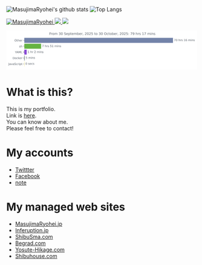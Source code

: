![MasujimaRyohei's github stats](https://github-readme-stats.vercel.app/api?username=MasujimaRyohei&count_private=true&show_icons=true&theme=radical)
![Top Langs](https://github-readme-stats.vercel.app/api/top-langs/?username=MasujimaRyohei&theme=radical)

<p align="left"> 
  <a href="https://github.com/MasujimaRyohei/MasujimaRyohei/">
    <img src="https://komarev.com/ghpvc/?username=MasujimaRyohei" alt="MasujimaRyohei" />
  </a>
  <a href="http://twitter.com/MasujimaRyohei">
    <img height="20" src="https://img.shields.io/twitter/follow/MasujimaRyohei?label=Twitter&logo=twitter&style=flat" />
  </a>
  <a href="https://github.com/MasujimaRyohei">
    <img height="20" src="https://img.shields.io/github/followers/MasujimaRyohei?label=follow&logo=github&style=flat" />
  </a>
</p>

<img src="https://github.com/avinal/avinal/blob/main/images/stat.svg" alt="Avinal WakaTime Activity"/>


# What is this?
This is my portfolio.<br/>
Link is [here](http://MasujimaRyohei.jp).<br/>
You can know about me.<br/>
Please feel free to contact!

# My accounts
* [Twittter](https://twitter.com/MasujimaRyohei)
* [Facebook](https://www.facebook.com/MasujimaRyohei)
* [note](https://note.com/masujimaryohei)

# My managed web sites
* [MasujimaRyohei.jp](https://MasujimaRyohei.jp)
* [Inferuption.jp](https://Inferuption.jp)
* [ShibuSma.com](https://ShibuSma.com)
* [Begrad.com](https://Begrad-Official.studio.site)
* [Yosute-Hikage.com](https://yosute-hikage.com)
* [Shibuhouse.com](https://shibuhouse.com)
